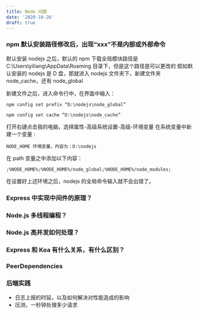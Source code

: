 ```yaml
---
title: Node 问题
date: '2020-10-26'
draft: true
---
```


### npm 默认安装路径修改后，出现“xxx”不是内部或外部命令

默认安装 nodejs 之后，默认的 npm 下载全局模块路径是 C:\Users\yiliang\AppData\Roaming 目录下，但是这个路径是可以更改的
假如默认安装的 nodejs 是 D 盘，那就进入 nodejs 文件夹下，新建文件夹 node_cache，还有 node_global

新建文件之后，进入命令行中，在界面中输入：

```
npm config set prefix “D:\nodejs\node_global”

npm config set cache “D:\nodejs\node_cache”

```

打开右键点击我的电脑，选择属性-高级系统设置-高级-环境变量
在系统变量中新建一个变量 :

```
NODE_HOME 环境变量，内容为：D:\nodejs
```

在 path 变量之中添加以下内容：

```
;%NODE_HOME%;%NODE_HOME%/node_global;%NODE_HOME%/node_modules;
```

在设置好上述环境之后，nodejs 的全局命令输入就不会出错了。

### Express 中实现中间件的原理？

### Node.js 多线程编程？

### Node.js 高并发如何处理？

### Express 和 Koa 有什么关系，有什么区别？

### PeerDependencies

### 后端实践

- 日志上报的时延，以及如何解决对性能造成的影响
- 压测，一秒钟处理多少请求
